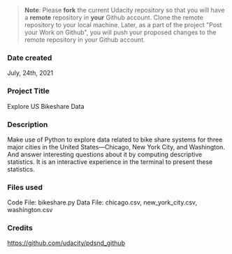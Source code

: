 >**Note**: Please **fork** the current Udacity repository so that you will have a **remote** repository in **your** Github account. Clone the remote repository to your local machine. Later, as a part of the project "Post your Work on Github", you will push your proposed changes to the remote repository in your Github account.

### Date created
July, 24th, 2021

### Project Title
Explore US Bikeshare Data

### Description
Make use of Python to explore data related to bike share systems for three major cities in the United States—Chicago, New York City, and Washington. And answer interesting questions about it by computing descriptive statistics. It is an interactive experience in the terminal to present these statistics.

### Files used
Code File: bikeshare.py
Data File: chicago.csv, new_york_city.csv, washington.csv

### Credits
https://github.com/udacity/pdsnd_github

